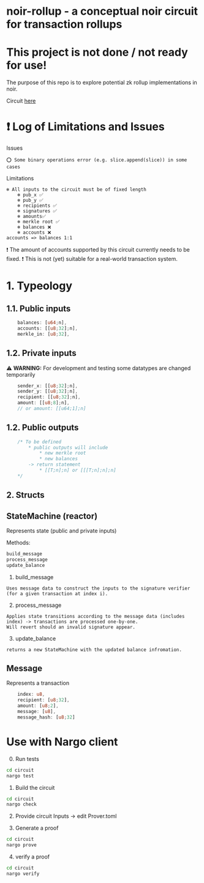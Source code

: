 # noir-rollup - a conceptual noir circuit for transaction rollups 

# This project is not done / not ready for use! 

The purpose of this repo is to explore potential zk rollup implementations in noir.

Circuit [here](https://github.com/jonas089/noir-rollup/blob/master/circuit/src/main.nr)

# ❗ Log of Limitations and Issues

Issues
```
⭕ Some binary operations error (e.g. slice.append(slice)) in some cases
```

Limitations
```
❄️ All inputs to the circuit must be of fixed length
    ❄️ pub_x ✅ 
    ❄️ pub_y ✅ 
    ❄️ recipients ✅ 
    ❄️ signatures ✅ 
    ❄️ amounts✅ 
    ❄️ merkle root ✅ 
    ❄️ balances ❌
    ❄️ accounts ❌
accounts => balances 1:1
```
❗ The amount of accounts supported by this circuit currently needs to be fixed.
❗ This is not (yet) suitable for a real-world transaction system.

# 1. Typeology

## 1.1. Public inputs

```Rust
    balances: [u64;n], 
    accounts: [[u8;32];n], 
    merkle_in: [u8;32], 
```

## 1.2. Private inputs


⚠️ **WARNING:** For development and testing some datatypes are changed temporarily


```Rust
    sender_x: [[u8;32];n],
    sender_y: [[u8;32];n],
    recipient: [[u8;32];n],
    amount: [[u8;8];n],
    // or amount: [[u64;1];n]
```

## 1.2. Public outputs
```Rust
    /* To be defined
        * public outputs will include
            * new merkle root
            * new balances
        -> return statement
            * [[T;n];n] or [[[T;n];n];n]
    */
```

## 2. Structs

## StateMachine (reactor)

Represents state (public and private inputs)

Methods:

```Rust
build_message
process_message
update_balance
```

1. build_message

```
Uses message data to construct the inputs to the signature verifier (for a given transaction at index i).
```

2. process_message

```
Applies state transitions according to the message data (includes index) -> transactions are processed one-by-one.
Will revert should an invalid signature appear.
```

3. update_balance

```
returns a new StateMachine with the updated balance infromation.
```

## Message

Represents a transaction

```Rust
    index: u8,
    recipient: [u8;32],
    amount: [u8;2],
    message: [u8],
    message_hash: [u8;32]
```

# Use with Nargo client

0. Run tests

```bash
cd circuit
nargo test
```

1. Build the circuit

```bash
cd circuit
nargo check
```

2. Provide circuit Inputs -> edit Prover.toml

3. Generate a proof

```bash
cd circuit
nargo prove
```

4. verify a proof

```bash
cd circuit
nargo verify
```
